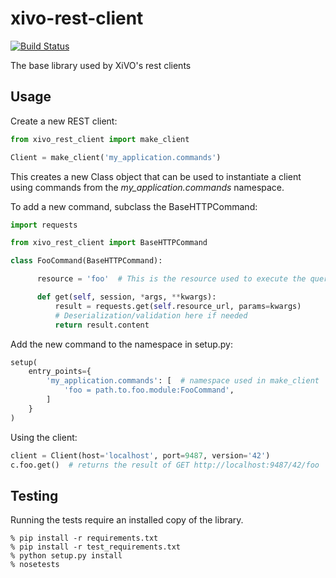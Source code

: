 xivo-rest-client
================

[![Build Status](https://travis-ci.org/xivo-pbx/xivo-rest-client.svg?branch=master)](https://travis-ci.org/xivo-pbx/xivo-rest-client)

The base library used by XiVO's rest clients


## Usage

Create a new REST client:

```python
from xivo_rest_client import make_client

Client = make_client('my_application.commands')
```

This creates a new Class object that can be used to instantiate a client using
commands from the *my_application.commands* namespace.

To add a new command, subclass the BaseHTTPCommand:

```python
import requests

from xivo_rest_client import BaseHTTPCommand

class FooCommand(BaseHTTPCommand):

      resource = 'foo'  # This is the resource used to execute the query

      def get(self, session, *args, **kwargs):
          result = requests.get(self.resource_url, params=kwargs)
          # Deserialization/validation here if needed
          return result.content
```

Add the new command to the namespace in setup.py:

```python
setup(
    entry_points={
        'my_application.commands': [  # namespace used in make_client
            'foo = path.to.foo.module:FooCommand',
        ]
    }
)
```

Using the client:

```python
client = Client(host='localhost', port=9487, version='42')
c.foo.get()  # returns the result of GET http://localhost:9487/42/foo
```

## Testing

Running the tests require an installed copy of the library.

```
% pip install -r requirements.txt
% pip install -r test_requirements.txt
% python setup.py install
% nosetests
```
